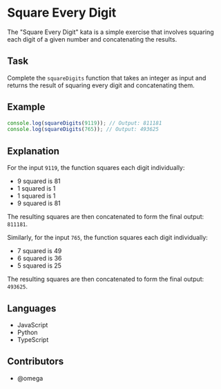 # Square Every Digit

The "Square Every Digit" kata is a simple exercise that involves squaring each digit of a given number and concatenating the results.

## Task

Complete the `squareDigits` function that takes an integer as input and returns the result of squaring every digit and concatenating them.

## Example

```javascript
console.log(squareDigits(9119)); // Output: 811181
console.log(squareDigits(765)); // Output: 493625
```

## Explanation

For the input `9119`, the function squares each digit individually:

- 9 squared is 81
- 1 squared is 1
- 1 squared is 1
- 9 squared is 81

The resulting squares are then concatenated to form the final output: `811181`.

Similarly, for the input `765`, the function squares each digit individually:

- 7 squared is 49
- 6 squared is 36
- 5 squared is 25

The resulting squares are then concatenated to form the final output: `493625`.

## Languages

- JavaScript
- Python
- TypeScript

## Contributors

- @omega
